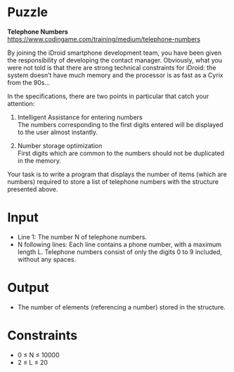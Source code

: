 # Puzzle
**Telephone Numbers** https://www.codingame.com/training/medium/telephone-numbers

By joining the iDroid smartphone development team, you have been given the responsibility of developing the contact manager. Obviously, what you were not told is that there are strong technical constraints for iDroid: the system doesn’t have much memory and the processor is as fast as a Cyrix from the 90s...

In the specifications, there are two points in particular that catch your attention:

1. Intelligent Assistance for entering numbers  
The numbers corresponding to the first digits entered will be displayed to the user almost instantly.

2. Number storage optimization  
First digits which are common to the numbers should not be duplicated in the memory.

Your task is to write a program that displays the number of items (which are numbers) required to store a list of telephone numbers with the structure presented above.

# Input
* Line 1: The number N of telephone numbers.
* N following lines: Each line contains a phone number, with a maximum length L. Telephone numbers consist of only the digits 0 to 9 included, without any spaces.

# Output
* The number of elements (referencing a number) stored in the structure.

# Constraints
* 0 ≤ N ≤ 10000
* 2 ≤ L ≤ 20
